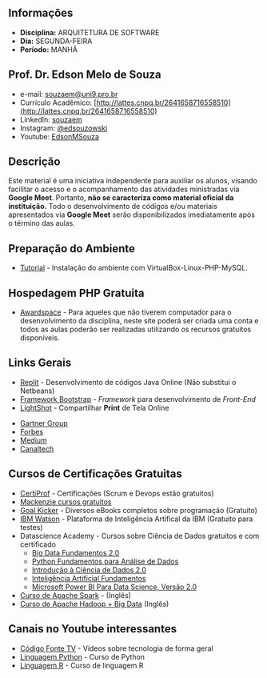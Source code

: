 ## Informações
* **Disciplina:** ARQUITETURA DE SOFTWARE
* **Dia:** SEGUNDA-FEIRA
* **Período:** MANHÃ

## Prof. Dr. Edson Melo de Souza
+ e-mail: [souzaem@uni9.pro.br](mailto:souzaem@uni9.pro.br)
+ Currículo Acadêmico: [http://lattes.cnpq.br/2641658716558510](http://lattes.cnpq.br/2641658716558510)
+ LinkedIn: [souzaem](https://www.linkedin.com/in/souzaem/)
+ Instagram: [@edsouzowski](https://www.instagram.com/edsouzowski/)
+ Youtube: [EdsonMSouza](https://youtube.com/EdsonMSouza/playlists)

## Descrição
Este material é uma iniciativa independente para auxiliar os alunos, visando facilitar o acesso e o acompanhamento das atividades ministradas via **Google Meet**. Portanto, **não se caracteriza como material oficial da instituição.** Todo o desenvolvimento de códigos e/ou materiais apresentados via **Google Meet** serão disponibilizados imediatamente após o término das aulas.

## Preparação do Ambiente
* [Tutorial](https://github.com/EdsonMSouza/tutorial_lamp_virtualbox) - Instalação do ambiente com VirtualBox-Linux-PHP-MySQL.

## Hospedagem PHP Gratuita
* [Awardspace](https://www.awardspace.com/) - Para aqueles que não tiverem computador para o desenvolvimento da disciplina, neste site poderá ser criada uma conta e todos as aulas poderão ser realizadas utilizando os recursos gratuitos disponíveis.

## Links Gerais
* [Replit](https://www.repl.it/) - Desenvolvimento de códigos Java Online (Não substitui o Netbeans)
* [Framework Bootstrap](https://getbootstrap.com/) - *Framework* para desenvolvimento de *Front-End*
* [LightShot](https://prnt.sc/) - Compartilhar **Print** de Tela Online
+ [Gartner Group](https://www.gartner.com/en)
+ [Forbes](https://forbes.com.br/)
+ [Medium](https://medium.com/)
+ [Canaltech](https://canaltech.com.br/)

## Cursos de Certificações Gratuitas
+ [CertiProf](https://certiprof.com/) - Certificações (Scrum e Devops estão gratuitos)
+ [Mackenzie cursos gratuitos](https://www.mackenzie.br/noticias/artigo/n/a/i/mackenzie-disponibiliza-14-cursos-livres-gratuitos-com-certificacao/)
+ [Goal Kicker](https://goalkicker.com/) - Diversos eBooks completos sobre programação (Gratuito)
+ [IBM Watson](https://www.ibm.com/watson/br-pt/) - Plataforma de Inteligência Artifical da IBM (Gratuito para testes)
+ Datascience Academy - Cursos sobre Ciência de Dados gratuitos e com certificado
	+ [Big Data Fundamentos 2.0](https://www.datascienceacademy.com.br/course?courseid=big-data-fundamentos)
	+ [Python Fundamentos para Análise de Dados](https://www.datascienceacademy.com.br/course?courseid=python-fundamentos)
	+ [Introdução à Ciência de Dados 2.0](https://www.datascienceacademy.com.br/course?courseid=introduo--cincia-de-dados)
	+ [Inteligência Artificial Fundamentos](https://www.datascienceacademy.com.br/course?courseid=inteligencia-artificial-fundamentos)
	+ [Microsoft Power BI Para Data Science, Versão 2.0](https://www.datascienceacademy.com.br/course?courseid=microsoft-power-bi-para-data-science)
+ [Curso de Apache Spark](https://youtu.be/F8pyaR4uQ2g) - (Inglês)
+ [Curso de Apache Hadoop + Big Data](https://youtu.be/1vbXmCrkT3Y) (Inglês)

## Canais no Youtube interessantes
+ [Código Fonte TV](https://www.youtube.com/user/codigofontetv) - Vídeos sobre tecnologia de forma geral
+ [Linguagem Python](https://www.youtube.com/watch?v=S9uPNppGsGo) - Curso de Python
+ [Linguagem R](https://www.youtube.com/watch?v=tfPsmDzS74c&list=PLyqOvdQmGdTQ5dE6hSD7ZGBu8bud70wYf) - Curso de linguagem R
